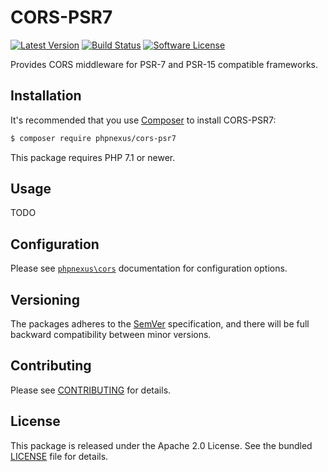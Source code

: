 # CORS-PSR7

[![Latest Version](http://img.shields.io/packagist/v/phpnexus/cors-psr7.svg?style=flat-square)](https://github.com/phpnexus/cors-psr7/releases)
[![Build Status](https://img.shields.io/travis/phpnexus/cors-psr7/master.svg?style=flat-square)](https://travis-ci.org/phpnexus/cors-psr7)
[![Software License](https://img.shields.io/badge/license-Apache_2.0-brightgreen.svg?style=flat-square)](LICENSE.md)

Provides CORS middleware for PSR-7 and PSR-15 compatible frameworks.

## Installation

It's recommended that you use [Composer](https://getcomposer.org/) to install CORS-PSR7:

```bash
$ composer require phpnexus/cors-psr7
```

This package requires PHP 7.1 or newer.

## Usage

TODO

## Configuration

Please see [`phpnexus\cors`](https://github.com/phpnexus/cors) documentation for configuration options.

## Versioning

The packages adheres to the [SemVer](http://semver.org/) specification, and there will be full backward compatibility between minor versions.

## Contributing

Please see [CONTRIBUTING](CONTRIBUTING.md) for details.

## License

This package is released under the Apache 2.0 License. See the bundled [LICENSE](https://github.com/phpnexus/cors/blob/master/LICENSE) file for details.
